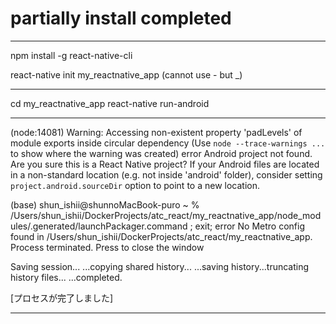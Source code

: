 
# partially install completed

-------------------------------------
npm install -g react-native-cli

react-native init my_reactnative_app
(cannot use - but _)

--------------------------------------

cd my_reactnative_app
react-native run-android 

--------------------------------------

(node:14081) Warning: Accessing non-existent property 'padLevels' of module exports inside circular dependency
(Use `node --trace-warnings ...` to show where the warning was created)
error Android project not found. Are you sure this is a React Native project? If your Android files are located in a non-standard location (e.g. not inside 'android' folder), consider setting `project.android.sourceDir` option to point to a new location.

(base) shun_ishii@shunnoMacBook-puro ~ % /Users/shun_ishii/DockerProjects/atc_react/my_reactnative_app/node_modules/.generated/launchPackager.command ; exit;
error No Metro config found in /Users/shun_ishii/DockerProjects/atc_react/my_reactnative_app.
Process terminated. Press <enter> to close the window


Saving session...
...copying shared history...
...saving history...truncating history files...
...completed.

[プロセスが完了しました]

--------------------------------------
